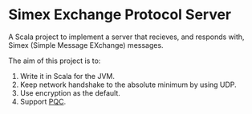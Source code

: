 # Simex Exchange Protocol Server

A Scala project to implement a server that recieves, and responds with, Simex (Simple Message EXchange) messages.

The aim of this project is to:

1. Write it in Scala for the JVM. 
2. Keep network handshake to the absolute minimum by using UDP.
3. Use encryption as the default.
4. Support [PQC](https://en.wikipedia.org/wiki/Post-quantum_cryptography).
